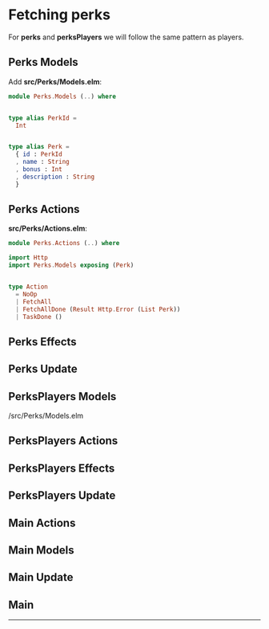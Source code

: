 # Fetching perks

For __perks__ and __perksPlayers__ we will follow the same pattern as players. 

## Perks Models

Add __src/Perks/Models.elm__:

```elm
module Perks.Models (..) where


type alias PerkId =
  Int


type alias Perk =
  { id : PerkId
  , name : String
  , bonus : Int
  , description : String
  }
```

## Perks Actions

__src/Perks/Actions.elm__:

```elm
module Perks.Actions (..) where

import Http
import Perks.Models exposing (Perk)


type Action
  = NoOp
  | FetchAll
  | FetchAllDone (Result Http.Error (List Perk))
  | TaskDone ()
```

## Perks Effects

## Perks Update

## PerksPlayers Models

/src/Perks/Models.elm

## PerksPlayers Actions

## PerksPlayers Effects

## PerksPlayers Update

## Main Actions

## Main Models

## Main Update

## Main

---




